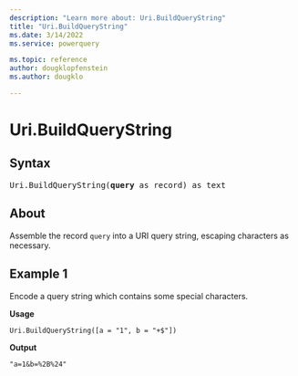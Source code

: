```yaml
---
description: "Learn more about: Uri.BuildQueryString"
title: "Uri.BuildQueryString"
ms.date: 3/14/2022
ms.service: powerquery

ms.topic: reference
author: dougklopfenstein
ms.author: dougklo

---
```

# Uri.BuildQueryString

## Syntax

<pre>
Uri.BuildQueryString(<b>query</b> as record) as text
</pre>

## About

Assemble the record `query` into a URI query string, escaping characters as necessary.

## Example 1

Encode a query string which contains some special characters.

**Usage**

```powerquery-m
Uri.BuildQueryString([a = "1", b = "+$"])
```

**Output**

`"a=1&b=%2B%24"`
